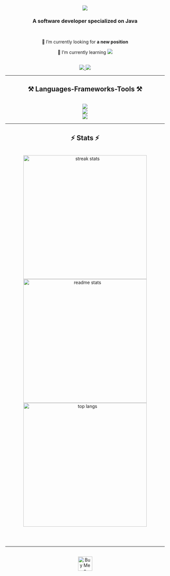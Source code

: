<h1 align="center">
    <img src="https://readme-typing-svg.demolab.com?font=Ubuntu&weight=500&size=30&duration=2500&pause=1200&center=true&vCenter=true&random=false&width=500&height=70&lines=Hi+There!+%F0%9F%91%8B;I'm+Md+Zaki+Imam!;" />
</h1>

<h3 align="center">A software developer specialized on Java</h3>

<br/>

<div align="center">
 
 🔭 I’m currently looking for **a new position**
 
 🌱 I’m currently learning <img src="https://skillicons.dev/icons?i=aws,terraform" />

 </div>
 </br>
 
<div align="center"> 
  <a href="mailto:md.zaki.imam@outlook.com">
    <img src="https://img.shields.io/badge/Email-FF5722?style=for-the-badge&logo=gmail&logoColor=white" />
  </a>
  <a href="https://linkedin.com/in/md-zaki-imam" target="_blank">
    <img src="https://img.shields.io/badge/LinkedIn-0077B5?style=for-the-badge&logo=linkedin&logoColor=white" target="_blank" />
  </a>
</div>

 <hr/>
 
<h2 align="center">⚒️ Languages-Frameworks-Tools ⚒️</h2>
<br/>
<div align="center">
    <img src="https://skillicons.dev/icons?i=java,scala,spring,hibernate,kafka,rabbitmq,elasticsearch,docker,kubernetes,graphql,bash" />
</div>
<div align="center">
    <img src="https://skillicons.dev/icons?i=python,javascript,typescript,react,html,css,postgresql,mysql,mongodb" /><br>
</div>
<div align="center">
    <img src="https://skillicons.dev/icons?i=maven,jenkins,github,githubactions,gitlab,linux,idea,vscode" />
</div>

<hr/>

<h2 align="center">⚡ Stats ⚡</h2>
<br>
<div align=center><div align=center>
  <img width=390 src="https://streak-stats.vercel.app/?user=nhf-zaki&count_private=true&theme=react&border_radius=10&size_weight=10.5&count_weight=5.5" alt="streak stats"/>
  <img width=390 src="https://github-readme-stats.vercel.app/api?username=nhf-zaki&count_private=true&show_icons=true&theme=react&rank_icon=github&border_radius=10&hide=" alt="readme stats" />
  </br>
  <img width=390 align="center" src="https://github-readme-stats.vercel.app/api/top-langs/?username=nhf-zaki&hide=HTML&langs_count=8&layout=compact&theme=react&border_radius=10&size_weight=0.5&count_weight=0.5&exclude_repo=github-readme-stats" alt="top langs" />
</div>

<br/><br/>

<hr/>

<br/>

<div align="center">
<a href='https://ko-fi.com/N4N7TDPCK' target='_blank'><img height='45' style='border:0px;height:45px;' src='https://storage.ko-fi.com/cdn/kofi5.png?v=3' border='0' alt='Buy Me a Coffee at ko-fi.com' /></a>
</div>

<br/>
